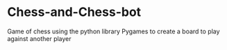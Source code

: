 # Chess-and-Chess-bot

Game of chess using the python library Pygames to create a board to play against another player
